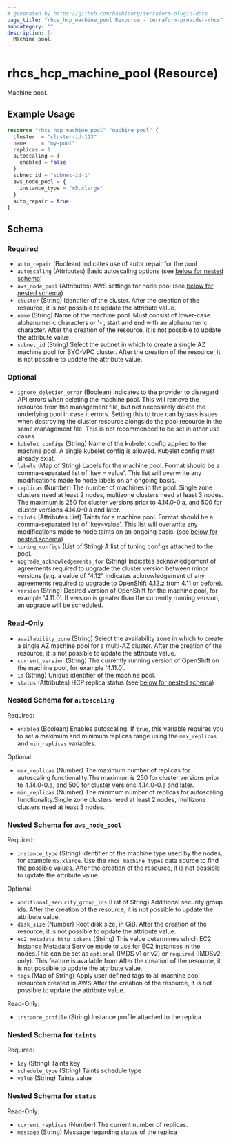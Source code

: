 ```yaml
---
# generated by https://github.com/hashicorp/terraform-plugin-docs
page_title: "rhcs_hcp_machine_pool Resource - terraform-provider-rhcs"
subcategory: ""
description: |-
  Machine pool.
---
```


# rhcs_hcp_machine_pool (Resource)

Machine pool.

## Example Usage

```terraform
resource "rhcs_hcp_machine_pool" "machine_pool" {
  cluster  = "cluster-id-123"
  name     = "my-pool"
  replicas = 1
  autoscaling = {
    enabled = false
  }
  subnet_id = "subnet-id-1"
  aws_node_pool = {
    instance_type = "m5.xlarge"
  }
  auto_repair = true
}
```

<!-- schema generated by tfplugindocs -->
## Schema

### Required

- `auto_repair` (Boolean) Indicates use of autor repair for the pool
- `autoscaling` (Attributes) Basic autoscaling options (see [below for nested schema](#nestedatt--autoscaling))
- `aws_node_pool` (Attributes) AWS settings for node pool (see [below for nested schema](#nestedatt--aws_node_pool))
- `cluster` (String) Identifier of the cluster. After the creation of the resource, it is not possible to update the attribute value.
- `name` (String) Name of the machine pool. Must consist of lower-case alphanumeric characters or '-', start and end with an alphanumeric character. After the creation of the resource, it is not possible to update the attribute value.
- `subnet_id` (String) Select the subnet in which to create a single AZ machine pool for BYO-VPC cluster. After the creation of the resource, it is not possible to update the attribute value.

### Optional

- `ignore_deletion_error` (Boolean) Indicates to the provider to disregard API errors when deleting the machine pool. This will remove the resource from the management file, but not necessirely delete the underlying pool in case it errors. Setting this to true can bypass issues when destroying the cluster resource alongside the pool resource in the same management file. This is not recommended to be set in other use cases
- `kubelet_configs` (String) Name of the kubelet config applied to the machine pool. A single kubelet config is allowed. Kubelet config must already exist.
- `labels` (Map of String) Labels for the machine pool. Format should be a comma-separated list of 'key = value'. This list will overwrite any modifications made to node labels on an ongoing basis.
- `replicas` (Number) The number of machines in the pool. Single zone clusters need at least 2 nodes, multizone clusters need at least 3 nodes. The maximum is 250 for cluster versions prior to 4.14.0-0.a, and 500 for cluster versions 4.14.0-0.a and later.
- `taints` (Attributes List) Taints for a machine pool. Format should be a comma-separated list of 'key=value'. This list will overwrite any modifications made to node taints on an ongoing basis. (see [below for nested schema](#nestedatt--taints))
- `tuning_configs` (List of String) A list of tuning configs attached to the pool.
- `upgrade_acknowledgements_for` (String) Indicates acknowledgement of agreements required to upgrade the cluster version between minor versions (e.g. a value of "4.12" indicates acknowledgement of any agreements required to upgrade to OpenShift 4.12.z from 4.11 or before).
- `version` (String) Desired version of OpenShift for the machine pool, for example '4.11.0'. If version is greater than the currently running version, an upgrade will be scheduled.

### Read-Only

- `availability_zone` (String) Select the availability zone in which to create a single AZ machine pool for a multi-AZ cluster. After the creation of the resource, it is not possible to update the attribute value.
- `current_version` (String) The currently running version of OpenShift on the machine pool, for example '4.11.0'.
- `id` (String) Unique identifier of the machine pool.
- `status` (Attributes) HCP replica status (see [below for nested schema](#nestedatt--status))

<a id="nestedatt--autoscaling"></a>
### Nested Schema for `autoscaling`

Required:

- `enabled` (Boolean) Enables autoscaling. If `true`, this variable requires you to set a maximum and minimum replicas range using the `max_replicas` and `min_replicas` variables.

Optional:

- `max_replicas` (Number) The maximum number of replicas for autoscaling functionality.The maximum is 250 for cluster versions prior to 4.14.0-0.a, and 500 for cluster versions 4.14.0-0.a and later.
- `min_replicas` (Number) The minimum number of replicas for autoscaling functionality.Single zone clusters need at least 2 nodes, multizone clusters need at least 3 nodes.


<a id="nestedatt--aws_node_pool"></a>
### Nested Schema for `aws_node_pool`

Required:

- `instance_type` (String) Identifier of the machine type used by the nodes, for example `m5.xlarge`. Use the `rhcs_machine_types` data source to find the possible values. After the creation of the resource, it is not possible to update the attribute value.

Optional:

- `additional_security_group_ids` (List of String) Additional security group ids. After the creation of the resource, it is not possible to update the attribute value.
- `disk_size` (Number) Root disk size, in GiB. After the creation of the resource, it is not possible to update the attribute value.
- `ec2_metadata_http_tokens` (String) This value determines which EC2 Instance Metadata Service mode to use for EC2 instances in the nodes.This can be set as `optional` (IMDS v1 or v2) or `required` (IMDSv2 only). This feature is available from After the creation of the resource, it is not possible to update the attribute value.
- `tags` (Map of String) Apply user defined tags to all machine pool resources created in AWS.After the creation of the resource, it is not possible to update the attribute value.

Read-Only:

- `instance_profile` (String) Instance profile attached to the replica


<a id="nestedatt--taints"></a>
### Nested Schema for `taints`

Required:

- `key` (String) Taints key
- `schedule_type` (String) Taints schedule type
- `value` (String) Taints value


<a id="nestedatt--status"></a>
### Nested Schema for `status`

Read-Only:

- `current_replicas` (Number) The current number of replicas.
- `message` (String) Message regarding status of the replica
